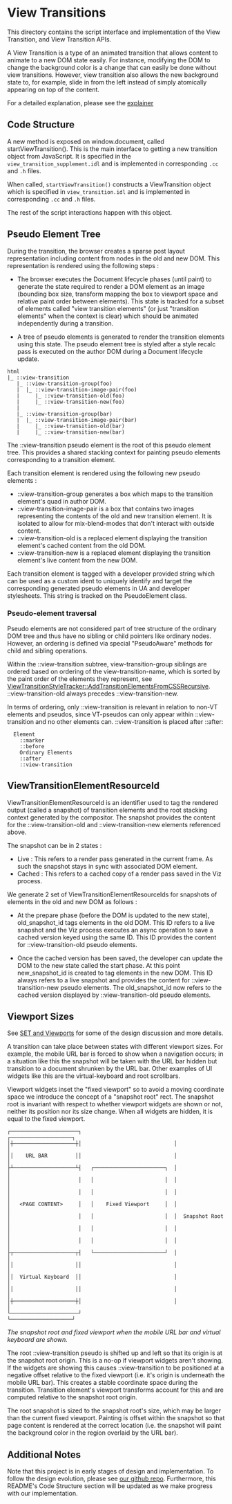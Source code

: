 # View Transitions

This directory contains the script interface and implementation of the View
Transition, and View Transition APIs.

A View Transition is a type of an animated transition that allows content to
animate to a new DOM state easily. For instance, modifying the DOM to change the
background color is a change that can easily be done without view
transitions. However, view transition also allows the new background state
to, for example, slide in from the left instead of simply atomically appearing
on top of the content.

For a detailed explanation, please see the
[explainer](https://github.com/WICG/view-transitions/blob/main/README.md)

## Code Structure

A new method is exposed on window.document, called startViewTransition(). This is
the main interface to getting a new transition object from JavaScript. It is
specified in the `view_transition_supplement.idl` and is implemented in
corresponding `.cc` and `.h` files.

When called, `startViewTransition()` constructs a ViewTransition object which
is specified in `view_transition.idl` and is implemented in corresponding
`.cc` and `.h` files.

The rest of the script interactions happen with this object.

## Pseudo Element Tree

During the transition, the browser creates a sparse post layout representation
including content from nodes in the old and new DOM. This representation is
rendered using the following steps :

- The browser executes the Document lifecycle phases (until paint) to generate
  the state required to render a DOM element as an image (bounding box size,
  transform mapping the box to viewport space and relative paint order between
  elements). This state is tracked for a subset of elements called "view
  transition elements" (or just "transition elements" when the context is clear)
  which should be animated independently during a transition.

- A tree of pseudo elements is generated to render the transition elements using
  this state. The pseudo element tree is styled after a style recalc pass is
  executed on the author DOM during a Document lifecycle update.

``` text
html
|_ ::view-transition
   |_ ::view-transition-group(foo)
   |  |_ ::view-transition-image-pair(foo)
   |     |_ ::view-transition-old(foo)
   |     |_ ::view-transition-new(foo)
   |
   |_ ::view-transition-group(bar)
   |  |_ ::view-transition-image-pair(bar)
   |     |_ ::view-transition-old(bar)
   |     |_ ::view-transition-new(bar)
```

The ::view-transition pseudo element is the root of this pseudo element tree. This
provides a shared stacking context for painting pseudo elements corresponding to
a transition element.

Each transition element is rendered using the following new pseudo elements :

- ::view-transition-group generates a box which maps to the transition element's
quad in author DOM.
- ::view-transition-image-pair is a box that contains two images representing
the contents of the old and new transition element. It is isolated to allow for
mix-blend-modes that don't interact with outside content.
- ::view-transition-old is a replaced element displaying the transition
element's cached content from the old DOM.
- ::view-transition-new is a replaced element displaying the
transition element's live content from the new DOM.

Each transition element is tagged with a developer provided string which can be
used as a custom ident to uniquely identify and target the corresponding
generated pseudo elements in UA and developer stylesheets. This string is
tracked on the PseudoElement class.

### Pseudo-element traversal

Pseudo elements are not considered part of tree structure of the ordinary DOM
tree and thus have no sibling or child pointers like ordinary nodes. However, an
ordering is defined via special "PseudoAware" methods for child and sibling
operations.

Within the ::view-transition subtree, view-transition-group siblings are ordered
based on ordering of the view-transition-name, which is sorted by the paint
order of the elements they represent, see
[ViewTransitionStyleTracker::AddTransitionElementsFromCSSRecursive](https://source.chromium.org/chromium/chromium/src/+/main:third_party/blink/renderer/core/view_transition/view_transition_style_tracker.cc;l=559;drc=7172fffc3c545134d5c88af8ab07b04fcb1d628e).
::view-transition-old always precedes ::view-transition-new.

In terms of ordering, only ::view-transition is relevant in relation to non-VT
elements and pseudos, since VT-pseudos can only appear within ::view-transition and
no other elements can. ::view-transition is placed after ::after:

```
  Element
    ::marker
    ::before
    Ordinary Elements
    ::after
    ::view-transition
```

## ViewTransitionElementResourceId
ViewTransitionElementResourceId is an identifier used to tag the rendered output (called
a snapshot) of transition elements and the root stacking context generated by the
compositor. The snapshot provides the content for the ::view-transition-old
and ::view-transition-new elements referenced above.

The snapshot can be in 2 states :

* Live : This refers to a render pass generated in the current frame. As such
the snapshot stays in sync with associated DOM element.
* Cached : This refers to a cached copy of a render pass saved in the Viz
process.

We generate 2 set of ViewTransitionElementResourceIds for snapshots of elements
in the old and new DOM as follows :

* At the prepare phase (before the DOM is updated to the new state),
old_snapshot_id tags elements in the old DOM. This ID refers to a live snapshot
and the Viz process executes an async operation to save a cached version keyed
using the same ID. This ID provides the content for ::view-transition-old
pseudo elements.

* Once the cached version has been saved, the developer can update the DOM to
the new state called the start phase. At this point new_snapshot_id is created
to tag elements in the new DOM. This ID always refers to a live snapshot and
provides the content for ::view-transition-new pseudo elements. The
old_snapshot_id now refers to the cached version displayed by
::view-transition-old pseudo elements.

## Viewport Sizes

See [SET and Viewports](https://docs.google.com/document/d/1UAxgN6fWDiUUsSlBOksxn3UEQ7GStjMbW8LT-UPvTdQ/edit?usp=sharing)
for some of the design discussion and more details.

A transition can take place between states with different viewport sizes. For
example, the mobile URL bar is forced to show when a navigation occurs; in a
situation like this the snapshot will be taken with the URL bar hidden but
transition to a document shrunken by the URL bar. Other examples of UI widgets
like this are the virtual-keyboard and root scrollbars.

Viewport widgets inset the "fixed viewport" so to avoid a moving coordinate
space we introduce the concept of a "snapshot root" rect. The snapshot root is
invariant with respect to whether viewport widgets are shown or not, neither
its position nor its size change. When all widgets are hidden, it is equal to
the fixed viewport.

``` text
┌──────────────────────┐                              ┌────────────────────┐
│┼────────────────────┼│                              │                    │
││    URL BAR         ││                              │                    │
├┴────────────────────┴┤   ┌───────────────────────┐  │                    │
│                      │   │                       │  │                    │
│                      │   │                       │  │                    │
│   <PAGE CONTENT>     │   │    Fixed Viewport     │  │                    │
│                      │   │                       │  │  Snapshot Root     │
│                      │   │                       │  │                    │
│                      │   │                       │  │                    │
├┬────────────────────┬┤   └───────────────────────┘  │                    │
││                    ││                              │                    │
││  Virtual Keyboard  ││                              │                    │
││                    ││                              │                    │
│┼────────────────────┼│                              │                    │
└──────────────────────┘                              └────────────────────┘
```
_The snapshot root and fixed viewport when the mobile URL bar and virtual
keyboard are shown._

The root ::view-transition pseudo is shifted up and left so that its origin is
at the snapshot root origin. This is a no-op if viewport widgets aren't showing.
If the widgets are showing this causes ::view-transition to be positioned at a
negative offset relative to the fixed viewport (i.e. it's origin is underneath
the mobile URL bar). This creates a stable coordinate space during the
transition. Transition element's viewport transforms account for this and are
computed relative to the snapshot root origin.

The root snapshot is sized to the snapshot root's size, which may be larger
than the current fixed viewport. Painting is offset within the snapshot so that
page content is rendered at the correct location (i.e. the snapshot will paint
the background color in the region overlaid by the URL bar).


## Additional Notes

Note that this project is in early stages of design and implementation. To
follow the design evolution, please see [our github
repo](https://github.com/WICG/view-transitions/). Furthermore, this
README's Code Structure section will be updated as we make progress with our
implementation.

